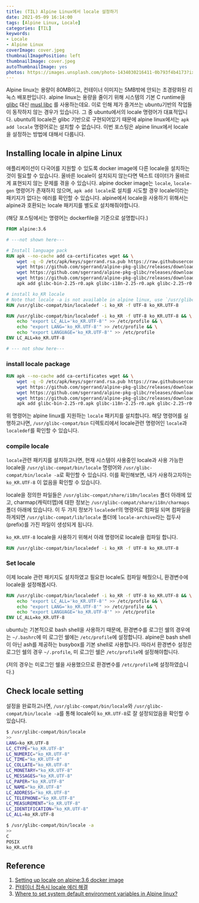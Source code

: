 ```yaml
---
title: (TIL) Alpine Linux에서 locale 설정하기
date: 2021-05-09 16:14:00
tags: [Alpine Linux, Locale]
categories: [TIL]
keywords:
- Locale
- Alpine Linux
coverImage: cover.jpeg
thumbnailImagePosition: left
thumbnailImage: cover.jpeg
autoThumbnailImage: yes
photos: https://images.unsplash.com/photo-1434030216411-0b793f4b4173?ixid=MnwxMjA3fDB8MHxwaG90by1wYWdlfHx8fGVufDB8fHx8&ixlib=rb-1.2.1&auto=format&fit=crop&w=1350&q=80
---
```




Alpine linux는 용량이 80MB이고, 컨테이너 이미지는 5MB밖에 안되는 초경량화된 리눅스 배포판입니다. alpine linux는 용량을 줄이기 위해 시스템의 기본 C runtime을 [glibc](https://ko.wikipedia.org/wiki/GNU_C_라이브러리) 대신 [musl libc](https://en.wikipedia.org/wiki/Musl) 를 사용하는데요. 이로 인해 제가 즐겨쓰는 ubuntu기반의 작업들이 동작하지 않는 경우가 있습니다. 그 중 ubuntu에서의 locale 명령어가 대표적입니다. ubuntu의 locale은 glibc 기반으로 구현되어있기 때문에 alpine linux에서는 `apk add locale` 명령어로는 설치할 수 없습니다. 이번 포스팅은 alpine linux에서 locale을 설정하는 방법에 대해서 다룹니다.



<!-- excerpt -->



<!--toc-->

## Installing locale in alpine Linux

애플리케이션이 다국어를 지원할 수 있도록 docker image에 다른 locale을 설치하는 것이 필요할 수 있습니다. 올바른 locale이 설치되지 않는다면 텍스트 데이터가 올바르게 표현되지 않는 문제를 겪을 수 있습니다. alpine docker image는 `locale`, `locale-gen` 명령어가 존재하지 않으며, `apk add locale`로 설치를 시도할 경우 locale이라는 패키지가 없다는 에러를 확인할 수 있습니다. alpine에서 locale을 사용하기 위해서는 alpine과 호환되는 locale 패키지를 별도로 설치해줘야합니다. 

(해당 포스팅에서는 명령어는 dockerfile을 기준으로 설명합니다.)



```dockerfile
FROM alpine:3.6

# ---not shown here---

# Install language pack
RUN apk --no-cache add ca-certificates wget && \
    wget -q -O /etc/apk/keys/sgerrand.rsa.pub https://raw.githubusercontent.com/sgerrand/alpine-pkg-glibc/master/sgerrand.rsa.pub && \
    wget https://github.com/sgerrand/alpine-pkg-glibc/releases/download/2.25-r0/glibc-2.25-r0.apk && \
    wget https://github.com/sgerrand/alpine-pkg-glibc/releases/download/2.25-r0/glibc-bin-2.25-r0.apk && \
    wget https://github.com/sgerrand/alpine-pkg-glibc/releases/download/2.25-r0/glibc-i18n-2.25-r0.apk && \
    apk add glibc-bin-2.25-r0.apk glibc-i18n-2.25-r0.apk glibc-2.25-r0.apk

# install ko_KR locale
# Note that locale -a is not available in alpine linux, use `/usr/glibc-compat/bin/locale -a` instead
RUN /usr/glibc-compat/bin/localedef -i ko_KR -f UTF-8 ko_KR.UTF-8

RUN /usr/glibc-compat/bin/localedef -i ko_KR -f UTF-8 ko_KR.UTF-8 && \
    echo "export LC_ALL='ko_KR.UTF-8'" >> /etc/profile && \
    echo "export LANG='ko_KR.UTF-8'" >> /etc/profile && \
    echo "export LANGUAGE='ko_KR.UTF-8'" >> /etc/profile
ENV LC_ALL=ko_KR.UTF-8

# --- not show here---
```



### install locale package

```dockerfile
RUN apk --no-cache add ca-certificates wget && \
    wget -q -O /etc/apk/keys/sgerrand.rsa.pub https://raw.githubusercontent.com/sgerrand/alpine-pkg-glibc/master/sgerrand.rsa.pub && \
    wget https://github.com/sgerrand/alpine-pkg-glibc/releases/download/2.25-r0/glibc-2.25-r0.apk && \
    wget https://github.com/sgerrand/alpine-pkg-glibc/releases/download/2.25-r0/glibc-bin-2.25-r0.apk && \
    wget https://github.com/sgerrand/alpine-pkg-glibc/releases/download/2.25-r0/glibc-i18n-2.25-r0.apk && \
    apk add glibc-bin-2.25-r0.apk glibc-i18n-2.25-r0.apk glibc-2.25-r0.apk
```

위 명령어는 alpine linux를 지원하는 `locale` 패키지를 설치합니다. 해당 명령어를 실행하고나면, `/usr/glibc-compat/bin` 디렉토리에서 locale관련 명령어인 `locale`과 `localedef`를 확인할 수 있습니다. 



### compile locale

`locale`관련 패키지를 설치하고나면, 현재 시스템이 사용중인 locale과 사용 가능한 locale을 `/usr/glibc-compat/bin/locale` 명령어와 `/usr/glibc-compat/bin/locale -a`로 확인할 수 있습니다. 이를 확인해보면, 내가 사용하고자하는 `ko_KR.UTF-8` 이 없음을 확인할 수 있습니다. 

locale을 정의한 파일들은 `/usr/glibc-compat/share/i18n/locales` 폴더 아래에 있고, charmap(캐릭터맵)에 대한 정보는 `/usr/glibc-compat/share/i18n/charmaps` 폴더 아래에 있습니다. 이 두 가지 정보가 `localedef`의 명령어로 컴파일 되며 컴파일을 하게되면 `/usr/glibc-compat/lib/locale` 폴더에 `locale-archive`라는 접두사(prefix)를 가진 파일이 생성되게 됩니다.

`ko_KR.UTF-8` locale을 사용하기 위해서 아래 명령어로 locale을 컴파일 합니다.

```dockerfile
RUN /usr/glibc-compat/bin/localedef -i ko_KR -f UTF-8 ko_KR.UTF-8
```



### Set locale

이제 locale 관련 패키지도 설치하였고 필요한 locale도 컴파일 해줬으니, 환경변수에 locale을 설정해봅시다.

```dockerfile
RUN /usr/glibc-compat/bin/localedef -i ko_KR -f UTF-8 ko_KR.UTF-8 && \
    echo "export LC_ALL='ko_KR.UTF-8'" >> /etc/profile && \
    echo "export LANG='ko_KR.UTF-8'" >> /etc/profile && \
    echo "export LANGUAGE='ko_KR.UTF-8'" >> /etc/profile
ENV LC_ALL=ko_KR.UTF-8
```

ubuntu는 기본적으로 bash shell을 사용하기 때문에, 환경변수를 로그인 쉘의 경우에는 `~/.bashrc`에 미 로그인 쉘에는 `/etc/profile`에 설정합니다. alpine은 bash shell이 아닌 ash를 제공하는 busybox를 기본 shell로 사용합니다. 따라서 환경변수 설정은 로그인 쉘의 경우 `~/.profile`, 미 로그인 쉘은 `/etc/profile`에 설정해야합니다.

(저의 경우는 미로그인 쉘을 사용했으므로 환경변수를 `/etc/profile`에 설정하였습니다.)



## Check locale setting

설정을 완료하고나면, `/usr/glibc-compat/bin/locale`와 `/usr/glibc-compat/bin/locale -a`를 통해 locale이 `ko_KR.UTF-8`로 잘 설정되었음을 확인할 수 있습니다.

```bash
$ /usr/glibc-compat/bin/locale
>>
LANG=ko_KR.UTF-8
LC_CTYPE="ko_KR.UTF-8"
LC_NUMERIC="ko_KR.UTF-8"
LC_TIME="ko_KR.UTF-8"
LC_COLLATE="ko_KR.UTF-8"
LC_MONETARY="ko_KR.UTF-8"
LC_MESSAGES="ko_KR.UTF-8"
LC_PAPER="ko_KR.UTF-8"
LC_NAME="ko_KR.UTF-8"
LC_ADDRESS="ko_KR.UTF-8"
LC_TELEPHONE="ko_KR.UTF-8"
LC_MEASUREMENT="ko_KR.UTF-8"
LC_IDENTIFICATION="ko_KR.UTF-8"
LC_ALL=ko_KR.UTF-8

$ /usr/glibc-compat/bin/locale -a
>>
C
POSIX
ko_KR.utf8
```



## Reference

1. [Setting up locale on alpine:3.6 docker image](https://gist.github.com/alextanhongpin/aa55c082a47b9a1b0060a12d85ae7923)
2. [컨테이너 접속시 locale 에러 해결](https://palyoung.tistory.com/12)
3. [Where to set system default environment variables in Alpine linux?](https://stackoverflow.com/questions/35325856/where-to-set-system-default-environment-variables-in-alpine-linux)


